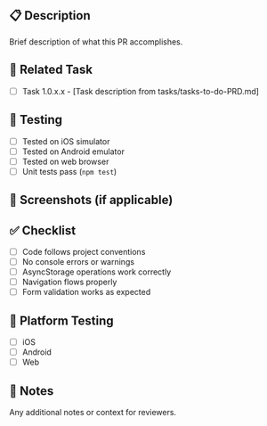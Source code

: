 ## 📋 Description
Brief description of what this PR accomplishes.

## 🎯 Related Task
- [ ] Task 1.0.x.x - [Task description from tasks/tasks-to-do-PRD.md]

## 🧪 Testing
- [ ] Tested on iOS simulator
- [ ] Tested on Android emulator  
- [ ] Tested on web browser
- [ ] Unit tests pass (`npm test`)

## 📱 Screenshots (if applicable)
<!-- Add screenshots for UI changes -->

## ✅ Checklist
- [ ] Code follows project conventions
- [ ] No console errors or warnings
- [ ] AsyncStorage operations work correctly
- [ ] Navigation flows properly
- [ ] Form validation works as expected

## 🚀 Platform Testing
- [ ] iOS
- [ ] Android  
- [ ] Web

## 📝 Notes
Any additional notes or context for reviewers. 